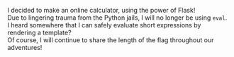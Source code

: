 I decided to make an online calculator, using the power of Flask!  
Due to lingering trauma from the Python jails, I will no longer be using `eval`.  
I heard somewhere that I can safely evaluate short expressions by rendering a template?  
Of course, I will continue to share the length of the flag throughout our adventures!  
